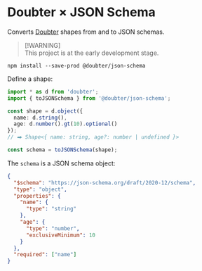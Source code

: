 # Doubter &times; JSON Schema

Converts [Doubter](https://github.com/smikhalevski/doubter) shapes from and to JSON schemas.

> [!WARNING]\
> This project is at the early development stage.

```shell
npm install --save-prod @doubter/json-schema
```

Define a shape:

```ts
import * as d from 'doubter';
import { toJSONSchema } from '@doubter/json-schema';

const shape = d.object({
  name: d.string(),
  age: d.number().gt(10).optional()
});
// ⮕ Shape<{ name: string, age?: number | undefined }>

const schema = toJSONSchema(shape);
```

The `schema` is a JSON schema object:

```json
{
  "$schema": "https://json-schema.org/draft/2020-12/schema",
  "type": "object",
  "properties": {
    "name": {
      "type": "string"
    },
    "age": {
      "type": "number",
      "exclusiveMinimum": 10
    }
  },
  "required": ["name"]
}
```
